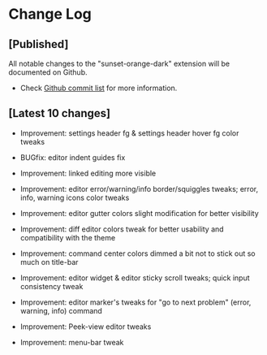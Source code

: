 # Change Log

## [Published]

All notable changes to the "sunset-orange-dark" extension will be documented on Github.

- Check [Github commit list](https://github.com/thekomer/Sunset-orange-VSCode-theme/commits/master) for more information.

## [Latest 10 changes]

- Improvement: settings header fg & settings header hover fg color tweaks

- BUGfix: editor indent guides fix

- Improvement: linked editing more visible

- Improvement: editor error/warning/info border/squiggles tweaks; error, info, warning icons color tweaks

- Improvement: editor gutter colors slight modification for better visibility

- Improvement: diff editor colors tweak for better usability and compatibility with the theme

- Improvement: command center colors dimmed a bit not to stick out so much on title-bar

- Improvement: editor widget & editor sticky scroll tweaks; quick input consistency tweak

- Improvement: editor marker's tweaks for "go to next problem" (error, warning, info) command

- Improvement: Peek-view editor tweaks

- Improvement: menu-bar tweak
